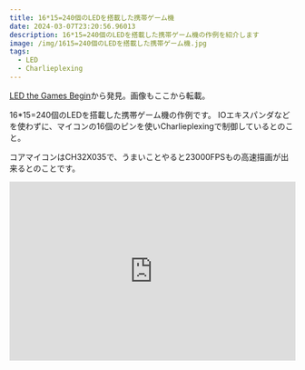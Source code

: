 ```yaml
---
title: 16*15=240個のLEDを搭載した携帯ゲーム機
date: 2024-03-07T23:20:56.96013
description: 16*15=240個のLEDを搭載した携帯ゲーム機の作例を紹介します
image: /img/1615=240個のLEDを搭載した携帯ゲーム機.jpg
tags:
  - LED
  - Charlieplexing
---
```

[LED the Games Begin](https://www.hackster.io/news/led-the-games-begin-4a0030053b94)から発見。画像もここから転載。

16*15=240個のLEDを搭載した携帯ゲーム機の作例です。
IOエキスパンダなどを使わずに、マイコンの16個のピンを使いCharlieplexingで制御しているとのこと。

コアマイコンはCH32X035で、うまいことやると23000FPSもの高速描画が出来るとのことです。

<iframe width="100%" height="315" src="https://www.youtube.com/embed/OW_Sk_dbQm8" title="YouTube video player" frameborder="0" allow="accelerometer; autoplay; clipboard-write; encrypted-media; gyroscope; picture-in-picture" allowfullscreen></iframe>

